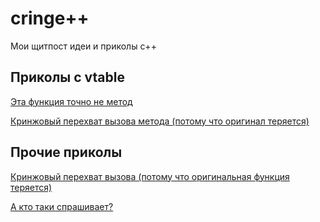 # cringe++
Мои щитпост идеи и приколы c++

## Приколы с vtable
[Эта функция точно не метод](/src/FuncAsMethod.cpp)

[Кринжовый перехват вызова метода (потому что оригинал теряется)](/src/ShittyHookingMethod.cpp)
## Прочие приколы
[Кринжовый перехват вызова (потому что оригинальная функция теряется)](/src/ShittyHooking.cpp)

[А кто таки спрашивает?](/src/WhoIsCalling.cpp)
